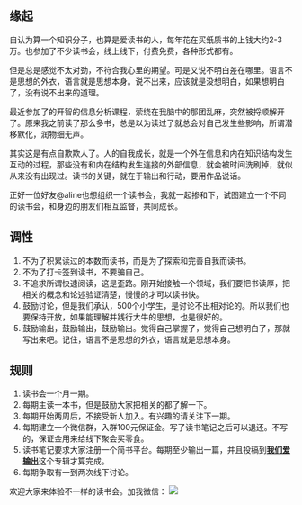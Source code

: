 ## 缘起
自认为算一个知识分子，也算是爱读书的人，每年花在买纸质书的上钱大约2-3万。也参加了不少读书会，线上线下，付费免费，各种形式都有。

但是总是感觉不太对劲，不符合我心里的期望。可是又说不明白差在哪里。语言不是思想的外衣，语言就是思想本身。说不出来，应该就是没想明白，如果想明白了，没有说不出来的道理。

最近参加了的开智的信息分析课程，萦绕在我脑中的那团乱麻，突然被捋顺解开了。原来我之前读了那么多书，总是以为读过了就总会对自己发生些影响，所谓潜移默化，润物细无声。

其实这是有点自欺欺人了。人的自我成长，就是一个外在信息和内在知识结构发生互动的过程，那些没有和内在结构发生连接的外部信息，就会被时间洗刷掉，就似从来没有出现过。读书的关键，就在于输出和行动，要用作品说话。

正好一位好友@aline也想组织一个读书会，我就一起掺和下，试图建立一个不同的读书会，和身边的朋友们相互监督，共同成长。

## 调性

1. 不为了积累读过的本数而读书，而是为了探索和完善自我而读书。
1. 不为了打卡签到读书，不要骗自己。
2. 不追求所谓快速阅读，这是歪路。刚开始接触一个领域，我们要把书读厚，把相关的概念和论述验证清楚，慢慢的才可以读书快。
2. 鼓励讨论，但是我们承认，500个小学生，是讨论不出相对论的。所以我们也要保持开放，如果能理解并践行大牛的思想，也是很好的。
3. 鼓励输出，鼓励输出，鼓励输出。觉得自己掌握了，觉得自己想明白了，那就写出来吧。记住，语言不是思想的外衣，语言就是思想本身。


## 规则
1. 读书会一个月一期。
2. 每期主读一本书，但是鼓励大家把相关的都了解一下。
3. 每期开始两周后，不接受新人加入。有兴趣的请关注下一期。
1. 每期建立一个微信群，入群100元保证金。写了读书笔记之后可以退还。不写的，保证金用来给线下聚会买零食。
2. 读书笔记要求大家注册一个简书平台。每期至少输出一篇，并且投稿到[**我们爱输出**](https://www.jianshu.com/c/64f6947cc3ac)这个专辑才算完成。
3. 每期争取有一到两次线下讨论。

欢迎大家来体验不一样的读书会。加我微信：
![](http://wang3feng.cn/markdown-img-paste-20181120160650654.png)

